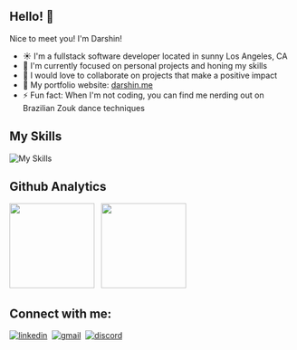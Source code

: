 ## Hello! 👋

Nice to meet you! I'm Darshin!

- ☀️  I'm a fullstack software developer located in sunny Los Angeles, CA
- 🔭 I'm currently focused on personal projects and honing my skills
- 🌱 I would love to collaborate on projects that make a positive impact
- 🎨 My portfolio website: [darshin.me](darshin.me)
- ⚡ Fun fact: When I'm not coding, you can find me nerding out on Brazilian Zouk dance techniques

## My Skills
![My Skills](https://skillicons.dev/icons?i=js,ts,tailwind,react,next,prisma,postgres,graphql,nodejs,git,github)

## Github Analytics
<div align="left">
<img height=150 src="https://github-readme-stats.vercel.app/api?username=DDVVPP&show_icons=true&show=commits,prs&theme=midnight-purple&hide=stars,contribs,issues"/>
&nbsp;&nbsp;<img height=150 src="https://github-readme-stats.vercel.app/api/top-langs?username=DDVVPP&show_icons=true&locale=en&layout=compact&hide=procfile,html,shell&theme=midnight-purple"/>
</div>

## Connect with me:

[![linkedin](https://skillicons.dev/icons?i=linkedin)](https://www.linkedin.com/in/darshinvanparijs/)
&nbsp;[![gmail](https://skillicons.dev/icons?i=gmail)](mailto:darshinvp@gmail.com)
&nbsp;[![discord](https://skillicons.dev/icons?i=discord)](https://discordapp.com/users/654238084594008104)

